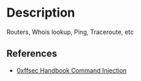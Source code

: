 # Description

Routers, Whois lookup, Ping, Traceroute, etc

## References

- [0xffsec Handbook Command Injection](https://0xffsec.com/handbook/web-applications/command-injection/)